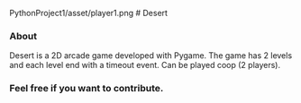 PythonProject1/asset/player1.png # Desert 
### About

Desert is a 2D arcade game developed with Pygame. The game has 2 levels and each level end with a timeout event.
Can be played coop (2 players).

### Feel free if you want to contribute.
